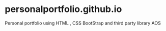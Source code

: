 # personalportfolio.github.io
Personal portfolio using HTML , CSS BootStrap and third party library AOS
